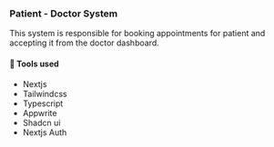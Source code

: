 ### Patient - Doctor System
This system is responsible for booking appointments for patient and accepting it from the doctor dashboard.

#### 🔰 Tools used
- Nextjs
- Tailwindcss
- Typescript
- Appwrite
- Shadcn ui
- Nextjs Auth